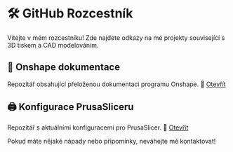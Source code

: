 # 🛠️ GitHub Rozcestník

Vítejte v mém rozcestníku! Zde najdete odkazy na mé projekty související s 3D tiskem a CAD modelováním.

## 📖 Onshape dokumentace

Repozitář obsahující přeloženou dokumentaci programu Onshape.
🔗 [Otevřít](https://github.com/lebeda17/Onshape/wiki)

## 🖨️ Konfigurace PrusaSliceru

Repozitář s aktuálními konfiguracemi pro PrusaSlicer.
🔗 [Otevřít](https://github.com/lebeda17/Konfigurace-Prusasliceru)  

Pokud máte nějaké nápady nebo připomínky, neváhejte mě kontaktovat!
